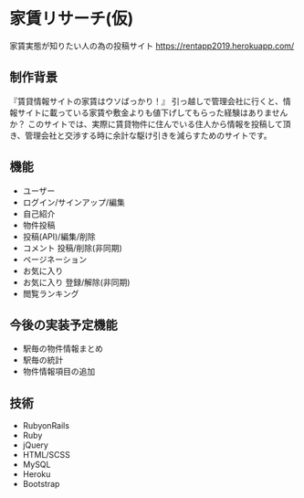 # 家賃リサーチ(仮)
家賃実態が知りたい人の為の投稿サイト
<https://rentapp2019.herokuapp.com/>

## 制作背景
『賃貸情報サイトの家賃はウソばっかり！』
引っ越しで管理会社に行くと、情報サイトに載っている家賃や敷金よりも値下げしてもらった経験はありませんか？
このサイトでは、実際に賃貸物件に住んでいる住人から情報を投稿して頂き、管理会社と交渉する時に余計な駆け引きを減らすためのサイトです。

## 機能
- ユーザー
 - ログイン/サインアップ/編集
 - 自己紹介
- 物件投稿
 - 投稿(API)/編集/削除
 - コメント 投稿/削除(非同期)
 - ページネーション
- お気に入り
 - お気に入り 登録/解除(非同期)
- 閲覧ランキング

## 今後の実装予定機能
- 駅毎の物件情報まとめ
- 駅毎の統計
- 物件情報項目の追加

## 技術
- RubyonRails
- Ruby
- jQuery
- HTML/SCSS
- MySQL
- Heroku
- Bootstrap
